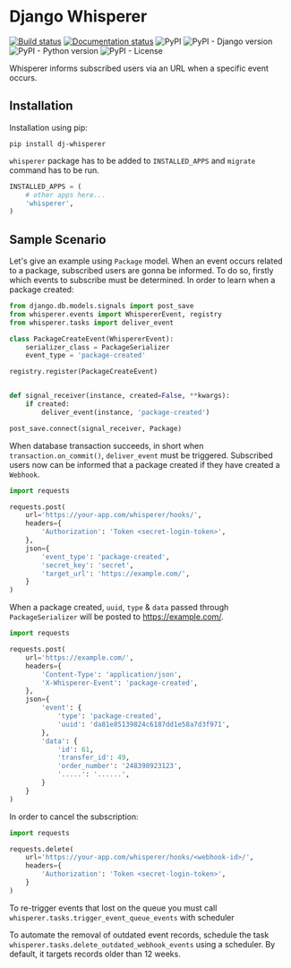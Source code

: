 # Django Whisperer

[![Build status](https://img.shields.io/bitbucket/pipelines/akinonteam/dj-whisperer)](https://bitbucket.org/akinonteam/dj-whisperer/addon/pipelines/home)
[![Documentation status](https://readthedocs.org/projects/dj-whisperer/badge/?version=latest)](https://dj-whisperer.readthedocs.io/en/latest/?badge=latest)
![PyPI](https://img.shields.io/pypi/v/dj-whisperer)
![PyPI - Django version](https://img.shields.io/pypi/djversions/dj-whisperer)
![PyPI - Python version](https://img.shields.io/pypi/pyversions/dj-whisperer)
![PyPI - License](https://img.shields.io/pypi/l/dj-whisperer)

Whisperer informs subscribed users via an URL when a specific event occurs.

## Installation

Installation using pip:

```
pip install dj-whisperer
```

`whisperer` package has to be added to `INSTALLED_APPS` and `migrate` command has to be run.

```python
INSTALLED_APPS = (
    # other apps here...
    'whisperer',
)
```

## Sample Scenario

Let's give an example using `Package` model. When an event occurs related to a package, subscribed users are gonna be informed. To do so, firstly which events to subscribe must be determined. In order to learn when a package created:

```python
from django.db.models.signals import post_save
from whisperer.events import WhispererEvent, registry
from whisperer.tasks import deliver_event

class PackageCreateEvent(WhispererEvent):
    serializer_class = PackageSerializer
    event_type = 'package-created'

registry.register(PackageCreateEvent)


def signal_receiver(instance, created=False, **kwargs):
    if created:
        deliver_event(instance, 'package-created')

post_save.connect(signal_receiver, Package)
```

When database transaction succeeds, in short when `transaction.on_commit()`, `deliver_event` must be triggered.
Subscribed users now can be informed that a package created if they have created a `Webhook`.

```python
import requests

requests.post(
    url='https://your-app.com/whisperer/hooks/',
    headers={
        'Authorization': 'Token <secret-login-token>',
    },
    json={
        'event_type': 'package-created',
        'secret_key': 'secret',
        'target_url': 'https://example.com/',
    }
)
```

When a package created, `uuid`, `type` & `data` passed through `PackageSerializer` will be posted to https://example.com/.

```python
import requests

requests.post(
    url='https://example.com/',
    headers={
        'Content-Type': 'application/json',
        'X-Whisperer-Event': 'package-created',
    },
    json={
        'event': {
            'type': 'package-created',
            'uuid': 'da81e85139824c6187dd1e58a7d3f971',
        },
        'data': {
            'id': 61,
            'transfer_id': 49,
            'order_number': '248398923123',
            '.....': '......',
        }
    }
)
```

In order to cancel the subscription:

```python
import requests

requests.delete(
    url='https://your-app.com/whisperer/hooks/<webhook-id>/',
    headers={
        'Authorization': 'Token <secret-login-token>',
    }
)
```

To re-trigger events that lost on the queue you must call `whisperer.tasks.trigger_event_queue_events` with scheduler

To automate the removal of outdated event records, schedule the task `whisperer.tasks.delete_outdated_webhook_events` using a scheduler. By default, it targets records older than 12 weeks.
